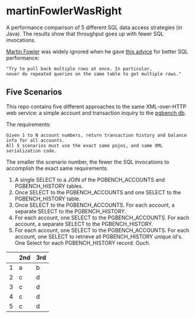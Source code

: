 martinFowlerWasRight
====================

A performance comparison of 5 different SQL data access strategies (in Java).  The results show that throughput goes up with fewer SQL invocations.

[Martin Fowler](http://martinfowler.com/) was widely ignored when he gave [this advice](http://www.informit.com/articles/article.aspx?p=30661&seqNum=3) for better SQL performance:

```
"Try to pull back multiple rows at once. In particular, 
never do repeated queries on the same table to get multiple rows."
```

Five Scenarios
--------------
This repo contains five different approaches to the same XML-over-HTTP web service:  a simple account and transaction inquiry to the [pgbench db](http://www.postgresql.org/docs/9.2/static/pgbench.html).  

The requirements:  

```
Given 1 to N account numbers, return transaction history and balance info for all accounts.  
All 5 scenarios must use the exact same pojos, and same XML serialization code.
```

The smaller the scenario number, the fewer the SQL invocations to accomplish the exact same requirements.

1. A single SELECT to a JOIN of the PGBENCH_ACCOUNTS and PGBENCH_HISTORY tables.
2. Once SELECT to the PGBENCH_ACCOUNTS and one SELECT to the PGBENCH_HISTORY table.
3. Once SELECT to the PGBENCH_ACCOUNTS.  For each account, a separate SELECT to the PGBENCH_HISTORY.
4. For each account, one SELECT to the PGBENCH_ACCOUNTS.  For each account, a separate SELECT to the PGBENCH_HISTORY.
5. For each account, one SELECT to the PGBENCH_ACCOUNTS.  For each account, one SELECT to retrieve all PGBENCH_HISTORY unique id's.  One Select for each PGBENCH_HISTORY record.  Ouch.

|  |2nd|3rd|
|--|---|---|
| 1|a  | b|
| 2|c  | d|
| 3|c  | d|
| 4|c  | d|
| 5|c  | d|
